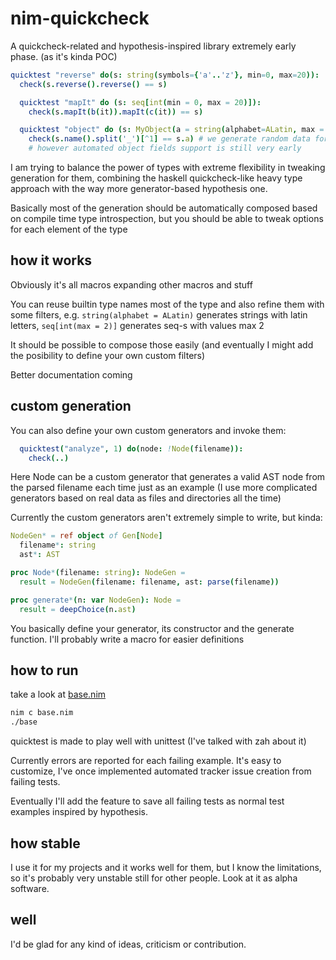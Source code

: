 # nim-quickcheck

A quickcheck-related and hypothesis-inspired library extremely early phase. (as it's kinda POC)

```nim
quicktest "reverse" do(s: string(symbols={'a'..'z'}, min=0, max=20)):
  check(s.reverse().reverse() == s)
```


```nim
  quicktest "mapIt" do (s: seq[int(min = 0, max = 20)]):
    check(s.mapIt(b(it)).mapIt(c(it)) == s)
```

```nim
  quicktest "object" do (s: MyObject(a = string(alphabet=ALatin, max = 20))):
    check(s.name().split('_')[^1] == s.a) # we generate random data for the other fields too
    # however automated object fields support is still very early
```

I am trying to balance the power of types with extreme flexibility in tweaking 
generation for them, combining the haskell quickcheck-like heavy type approach with 
the way more generator-based hypothesis one.

Basically most of the generation should be automatically composed based on compile time
type introspection, but you should be able to tweak options for each element of the type

## how it works

Obviously it's all macros expanding other macros and stuff

You can reuse builtin type names most of the type and also refine them with some filters, e.g.
`string(alphabet = ALatin)` generates strings with latin letters, `seq[int(max = 2)]` generates seq-s with values max 2

It should be possible to compose those easily (and eventually I might add the posibility to define your own custom filters)

Better documentation coming

## custom generation

You can also define your own custom generators and invoke them:

```nim
  quicktest("analyze", 1) do(node: !Node(filename)):
    check(..)
```

Here Node can be a custom generator that generates a valid AST node from the parsed filename each time just as an example (I use more complicated generators based on real data as files and directories all the time)

Currently the custom generators aren't extremely simple to write, but kinda:

```nim
NodeGen* = ref object of Gen[Node]
  filename*: string
  ast*: AST

proc Node*(filename: string): NodeGen =
  result = NodeGen(filename: filename, ast: parse(filename))

proc generate*(n: var NodeGen): Node =
  result = deepChoice(n.ast)
```

You basically define your generator, its constructor and the generate function.
I'll probably write a macro for easier definitions

## how to run

take a look at [base.nim](base.nim)

```bash
nim c base.nim
./base
```

quicktest is made to play well with unittest (I've talked with zah about it)

Currently errors are reported for each failing example. It's easy to customize,
I've once implemented automated tracker issue creation from failing tests.

Eventually I'll add the feature to save all failing tests as normal test examples inspired by hypothesis.

## how stable

I use it for my projects and it works well for them, but I know the limitations, so it's probably very
unstable still for other people. Look at it as alpha software.

## well

I'd be glad for any kind of ideas, criticism or contribution. 


